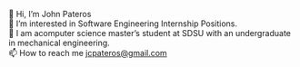 👋 Hi, I’m John Pateros <br>
👀 I’m interested in Software Engineering Internship Positions. <br>
🌱 I am acomputer science master’s student at SDSU with an undergraduate in mechanical engineering. <br>
📫 How to reach me jcpateros@gmail.com <br>

<!--
**jpateros/jpateros** is a ✨ _special_ ✨ repository because its `README.md` (this file) appears on your GitHub profile.

